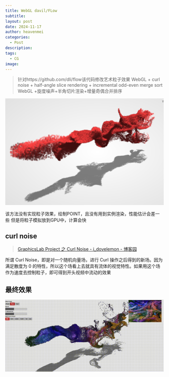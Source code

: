 ```yaml
---
title: WebGL davil/FLow
subtitle: 
layout: post
date: 2024-11-17
author: heavenmei
categories:
  - Post
description: 
tags:
  - CG
image:
---
```

> 针对https://github.com/dli/flow该代码修改艺术粒子效果
> WebGL + curl noise + half-angle slice rendering + incremental odd-even merge sort
> WebGL +旋度噪声+半角切片渲染+增量奇偶合并排序


![|500](assets/2024-11-17-WebGL-Flow-20241117012116.png)


该方法没有实现粒子效果，绘制POINT，且没有用到实例渲染，性能估计会差一些
但是将粒子模拟放到GPU中，计算会快


## curl noise

> [GraphicsLab Project 之 Curl Noise - i_dovelemon - 博客园](https://www.cnblogs.com/idovelemon/p/12775127.html)

所谓 Curl Noise，即是对一个随机向量场，进行 Curl 操作之后得到的新场。因为满足散度为 0 的特性，所以这个场看上去就具有流体的视觉特性。如果用这个场作为速度去控制粒子，即可得到开头视频中流动的效果



## 最终效果

![](assets/2024-11-17-WebGL-Flow-20241117012426.gif)